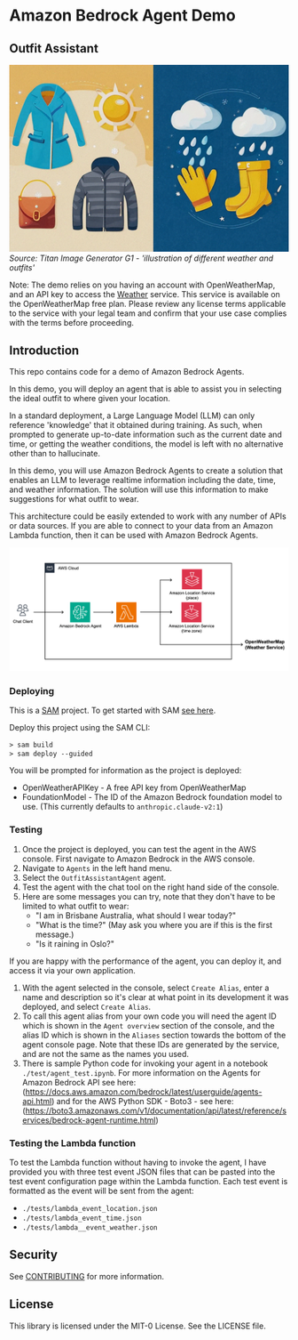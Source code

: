# Amazon Bedrock Agent Demo 
## Outfit Assistant 

![What should I wear today?](/images/illustration-of-different-weather-and-outfits.png)
*Source: Titan Image Generator G1 - 'illustration of different weather and outfits'*

Note: The demo relies on you having an account with OpenWeatherMap, and an API key to access the [Weather](https://openweathermap.org/current) service.  This service is available on the OpenWeatherMap free plan. Please review any license terms applicable to the service with your legal team and confirm that your use case complies with the terms before proceeding.

## Introduction

This repo contains code for a demo of Amazon Bedrock Agents. 

In this demo, you will deploy an agent that is able to assist you in selecting the ideal outfit to where given your location.  

In a standard deployment, a Large Language Model (LLM) can only reference 'knowledge' that it obtained during training.  As such, when prompted to generate up-to-date information such as the current date and time, or getting the weather conditions, the model is left with no alternative other than to hallucinate.  

In this demo, you will use Amazon Bedrock Agents to create a solution that enables an LLM to leverage realtime information including the date, time, and weather information. The solution will use this information to make suggestions for what outfit to wear.

This architecture could be easily extended to work with any number of APIs or data sources.  If you are able to connect to your data from an Amazon Lambda function, then it can be used with Amazon Bedrock Agents. 

![Outfit Assistant](/images/outfit-assistant-diag-1.png)

### Deploying

This is a [SAM](https://aws.amazon.com/serverless/sam/) project. To get started with SAM [see here](https://docs.aws.amazon.com/serverless-application-model/latest/developerguide/serverless-getting-started.html).

Deploy this project using the SAM CLI:

```
> sam build
> sam deploy --guided
```

You will be prompted for information as the project is deployed: 

- OpenWeatherAPIKey - A free API key from OpenWeatherMap
- FoundationModel - The ID of the Amazon Bedrock foundation model to use.  (This currently defaults to `anthropic.claude-v2:1`)

### Testing

1. Once the project is deployed, you can test the agent in the AWS console. First navigate to Amazon Bedrock in the AWS console.
1. Navigate to `Agents` in the left hand menu.
1. Select the `OutfitAssistantAgent` agent.
1. Test the agent with the chat tool on the right hand side of the console. 
1. Here are some messages you can try, note that they don't have to be limited to what outfit to wear: 
    - "I am in Brisbane Australia, what should I wear today?"
    - "What is the time?" (May ask you where you are if this is the first message.)
    - "Is it raining in Oslo?"

If you are happy with the performance of the agent, you can deploy it, and access it via your own application.

1. With the agent selected in the console, select `Create Alias`, enter a name and description so it's clear at what point in its development it was deployed, and select `Create Alias`.   
1. To call this agent alias from your own code you will need the agent ID which is shown in the `Agent overview` section of the console, and the alias ID which is shown in the `Aliases` section towards the bottom of the agent console page. Note that these IDs are generated by the service, and are not the same as the names you used.
1. There is sample Python code for invoking your agent in a notebook `./test/agent_test.ipynb`.  For more information on the Agents for Amazon Bedrock API see here: (https://docs.aws.amazon.com/bedrock/latest/userguide/agents-api.html) and for the AWS Python SDK - Boto3 - see here: (https://boto3.amazonaws.com/v1/documentation/api/latest/reference/services/bedrock-agent-runtime.html)

### Testing the Lambda function

To test the Lambda function without having to invoke the agent, I have provided you with three test event JSON files that can be pasted into the test event configuration page within the Lambda function.  Each test event is formatted as the event will be sent from the agent:

- `./tests/lambda_event_location.json`
- `./tests/lambda_event_time.json`
- `./tests/lambda__event_weather.json`

## Security

See [CONTRIBUTING](CONTRIBUTING.md#security-issue-notifications) for more information.

## License

This library is licensed under the MIT-0 License. See the LICENSE file.
